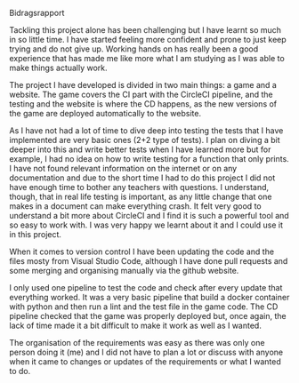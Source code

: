 Bidragsrapport



Tackling this project alone has been challenging but I have learnt so much in so little time. I have started feeling more confident and prone to just keep trying and do not give up. Working hands on has really been a good experience that has made me like more what I am studying as I was able to make things actually work.

The project I have developed is divided in two main things: a game and a website. The game covers the CI part with the CircleCI pipeline, and the testing and the website is where the CD happens, as the new versions of the game are deployed automatically to the website. 

As I have not had a lot of time to dive deep into testing the tests that I have implemented are very basic ones (2+2 type of tests). I plan on diving a bit deeper into this and write better tests when I have learned more but for example, I had no idea on how to write testing for a function that only prints. I have not found relevant information on the internet or on any documentation and due to the short time I had to do this project I did not have enough time to bother any teachers with questions. 
I understand, though, that in real life testing is important, as any little change that one makes in a document can make everything crash. 
It felt very good to understand a bit more about CircleCI and I find it is such a powerful tool and so easy to work with. I was very happy we learnt about it and I could use it in this project. 

When it comes to version control I have been updating the code and the files mosty from Visual Studio Code, although I have done pull requests and some merging and organising manually via the github website.

I only used one pipeline to test the code and check after every update that everything worked. 
It was a very basic pipeline that build a docker container with python and then run a lint and the test file in the game code. 
The CD pipeline checked that the game was properly deployed but, once again, the lack of time made it a bit difficult to make it work as well as I wanted. 


The organisation of the requirements was easy as there was only one person doing it (me) and I did not have to plan a lot or discuss with anyone when it came to changes or updates of the requirements or what I wanted to do. 
